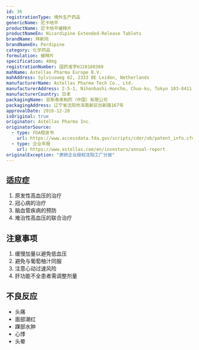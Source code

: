 ```yaml
---
id: 36
registrationType: 境外生产药品
genericName: 尼卡地平
productName: 尼卡地平缓释片
productNameEn: Nicardipine Extended-Release Tablets
brandName: 拜新同
brandNameEn: Perdipine
category: 化学药品
formulation: 缓释片
specification: 40mg
registrationNumber: 国药准字HJ20160389
mahName: Astellas Pharma Europe B.V.
mahAddress: Sylviusweg 62, 2333 BE Leiden, Netherlands
manufacturerName: Astellas Pharma Tech Co., Ltd.
manufacturerAddress: 2-5-1, Nihonbashi-Honcho, Chuo-ku, Tokyo 103-8411, Japan
manufacturerCountry: 日本
packagingName: 安斯泰来制药（中国）有限公司
packagingAddress: 辽宁省沈阳市浑南新区创新路167号
approvalDate: 2016-12-20
isOriginal: true
originator: Astellas Pharma Inc.
originatorSource:
  - type: FDA橙皮书
    url: https://www.accessdata.fda.gov/scripts/cder/ob/patent_info.cfm?Product_No=001&Appl_No=022276
  - type: 企业年报
    url: https://www.astellas.com/en/investors/annual-report
originalException: "原研企业授权沈阳工厂分装"
---
```


## 适应症

1. 原发性高血压的治疗
2. 冠心病的治疗
3. 脑血管疾病的预防
4. 难治性高血压的联合治疗

## 注意事项

1. 缓慢加量以避免低血压
2. 避免与葡萄柚汁同服
3. 注意心动过速风险
4. 肝功能不全患者需调整剂量

## 不良反应

- 头痛
- 面部潮红
- 踝部水肿
- 心悸
- 头晕 